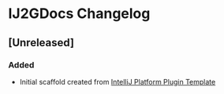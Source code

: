<!-- Keep a Changelog guide -> https://keepachangelog.com -->

# IJ2GDocs Changelog

## [Unreleased]
### Added
- Initial scaffold created from [IntelliJ Platform Plugin Template](https://github.com/JetBrains/intellij-platform-plugin-template)
